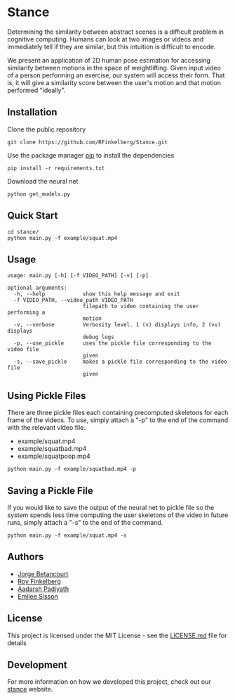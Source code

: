 # Stance
Determining the similarity between abstract scenes is a difficult problem in
cognitive computing. Humans can look at two images or videos and immediately
tell if they are similar, but this intuition is difficult to encode.


We present an application of 2D human pose estimation for accessing similarity between
motions in the space of weightlifting. Given input video of a person performing
an exercise, our system will access their form. That is, it will give a similarity
score between the user's motion and that motion performed "ideally".

## Installation
Clone the public repository

```commandline
git clone https://github.com/RFinkelberg/Stance.git
```

Use the package manager [pip](https://pip.pypa.io/en/stable/) to install the dependencies
```commandline
pip install -r requirements.txt
```

Download the neural net
```commandline
python get_models.py
```

## Quick Start
```commandline
cd stance/
python main.py -f example/squat.mp4
```

## Usage
```commandline
usage: main.py [-h] [-f VIDEO_PATH] [-v] [-p]

optional arguments:
  -h, --help            show this help message and exit
  -f VIDEO_PATH, --video_path VIDEO_PATH
                        filepath to video containing the user performing a
                        motion
  -v, --verbose         Verbosity level. 1 (v) displays info, 2 (vv) displays
                        debug logs
  -p, --use_pickle      uses the pickle file corresponding to the video file
                        given
  -s, --save_pickle     makes a pickle file corresponding to the video file
                        given
```

## Using Pickle Files
There are three pickle files each containing precomputed skeletons for each
frame of the videos. To use, simply attach a "-p" to the end of the command 
with the relevant video file.

* example/squat.mp4
* example/squatbad.mp4
* example/squatpoop.mp4

```commandline
python main.py -f example/squatbad.mp4 -p
```

## Saving a Pickle File
If you would like to save the output of the neural net to pickle file so the system
spends less time computing the user skeletons of the video in future runs, simply
attach a "-s" to the end of the command.

```commandline
python main.py -f example/squat.mp4 -s
```

## Authors
* [Jorge Betancourt](https://github.com/jbeta51)
* [Roy Finkelberg](https://github.com/RFinkelberg)
* [Aadarsh Padiyath](https://github.com/aspadiyath)
* [Emilee Sisson](https://github.com/emileesisson)

## License
This project is licensed under the MIT License - see the [LICENSE.md](LICENSE) file for details

## Development
For more information on how we developed this project, check
out our [stance](https://aspadiyath.github.io/stance/stance.html) website. 
